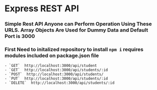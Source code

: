 # Express REST API  #

### Simple Rest API Anyone can Perform Operation Using These URLS. Array Objects Are Used for Dummy Data and Default Port is 3000 ###

### First Need to initalized repository to install  `npm i` requires modules included on package.json file ###

    - `GET`  http://localhost:3000/api/student
    - `GET`  http://localhost:3000/api/students/:id
    - `POST`  http://localhost:3000/api/students/
    - `PUT`  http://localhost:3000/api/students/:id
    - `DELETE`  http://localhost:3000/api/students/:id
